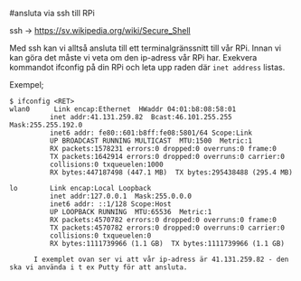 #ansluta via ssh till RPi

ssh -> https://sv.wikipedia.org/wiki/Secure_Shell

Med ssh kan vi alltså ansluta till ett terminalgränssnitt till vår RPi.
Innan vi kan göra det måste vi veta om den ip-adress vår RPi har. Exekvera kommandot ifconfig på din RPi och leta upp raden där `inet address` listas.

Exempel;
```
$ ifconfig <RET>
wlan0      Link encap:Ethernet  HWaddr 04:01:b8:08:58:01
          inet addr:41.131.259.82  Bcast:46.101.255.255  Mask:255.255.192.0
          inet6 addr: fe80::601:b8ff:fe08:5801/64 Scope:Link
          UP BROADCAST RUNNING MULTICAST  MTU:1500  Metric:1
          RX packets:1578231 errors:0 dropped:0 overruns:0 frame:0
          TX packets:1642914 errors:0 dropped:0 overruns:0 carrier:0
          collisions:0 txqueuelen:1000
          RX bytes:447187498 (447.1 MB)  TX bytes:295438488 (295.4 MB)

lo        Link encap:Local Loopback
          inet addr:127.0.0.1  Mask:255.0.0.0
          inet6 addr: ::1/128 Scope:Host
          UP LOOPBACK RUNNING  MTU:65536  Metric:1
          RX packets:4570782 errors:0 dropped:0 overruns:0 frame:0
          TX packets:4570782 errors:0 dropped:0 overruns:0 carrier:0
          collisions:0 txqueuelen:0
          RX bytes:1111739966 (1.1 GB)  TX bytes:1111739966 (1.1 GB)
```
          
          I exemplet ovan ser vi att vår ip-adress är 41.131.259.82 - den ska vi använda i t ex Putty för att ansluta.
